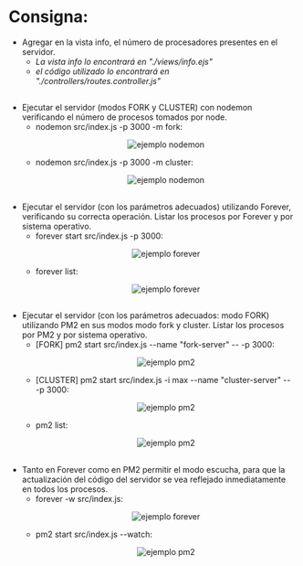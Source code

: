 # Consigna:

* Agregar en la vista info, el número de procesadores presentes en el servidor.
  - _La vista info lo encontrará en "./views/info.ejs"_
  - _el código utilizado lo encontrará en "./controllers/routes.controller.js"_
##

* Ejecutar el servidor (modos FORK y CLUSTER) con nodemon verificando el número de procesos tomados por node.
  - nodemon src/index.js -p 3000 -m fork: <p align="center"><img src="https://firebasestorage.googleapis.com/v0/b/backend-clases.appspot.com/o/nodemon-fork.PNG?alt=media&token=846ade35-f957-41f7-8a3f-e56b17644ce0" alt="ejemplo nodemon"/></p>
  - nodemon src/index.js -p 3000 -m cluster: <p align="center"><img src="https://firebasestorage.googleapis.com/v0/b/backend-clases.appspot.com/o/nodemon-cluster.PNG?alt=media&token=8312f0a1-5802-482b-b5f7-7043d5299a20" alt="ejemplo nodemon"/></p>
##

* Ejecutar el servidor (con los parámetros adecuados) utilizando Forever, verificando su correcta operación. Listar los procesos por Forever y por sistema operativo.
  - forever start src/index.js -p 3000: <p align="center"><img src="https://firebasestorage.googleapis.com/v0/b/backend-clases.appspot.com/o/forever-start.PNG?alt=media&token=458f91de-3c58-4df4-8aac-8a9389e593db" alt="ejemplo forever"/></p>
  - forever list: <p align="center"><img src="https://firebasestorage.googleapis.com/v0/b/backend-clases.appspot.com/o/forever-list.PNG?alt=media&token=ddbf3a27-99b1-4b90-8fc9-8c6bb968c435" alt="ejemplo forever"/></p>
##

* Ejecutar el servidor (con los parámetros adecuados: modo FORK) utilizando PM2 en sus modos modo fork y cluster. Listar los procesos por PM2 y por sistema operativo.
  - [FORK] pm2 start src/index.js --name "fork-server" -- -p 3000: <p align="center"><img src="https://firebasestorage.googleapis.com/v0/b/backend-clases.appspot.com/o/pm2-start-fork.PNG?alt=media&token=c5b15f8f-0238-480f-b555-7b759a997b0d" alt="ejemplo pm2"/></p>
  - [CLUSTER] pm2 start src/index.js -i max --name "cluster-server" -- -p 3000: <p align="center"><img src="https://firebasestorage.googleapis.com/v0/b/backend-clases.appspot.com/o/pm2-start-cluster.PNG?alt=media&token=5fc892ba-6ff5-4c5d-8d2e-c304e5dab6f4" alt="ejemplo pm2"/></p>
  - pm2 list: <p align="center"><img src="https://firebasestorage.googleapis.com/v0/b/backend-clases.appspot.com/o/pm2-list.PNG?alt=media&token=208bee02-5299-42e9-838a-6e6408ed4128" alt="ejemplo pm2"/></p>
##

* Tanto en Forever como en PM2 permitir el modo escucha, para que la actualización del código del servidor se vea reflejado inmediatamente en todos los procesos.
  - forever -w src/index.js: <p align="center"><img src="https://firebasestorage.googleapis.com/v0/b/backend-clases.appspot.com/o/forever-watch.PNG?alt=media&token=84187449-a455-422b-b775-17d1baa05ee4" alt="ejemplo forever"/></p>
  - pm2 start src/index.js --watch: <p align="center"><img src="https://firebasestorage.googleapis.com/v0/b/backend-clases.appspot.com/o/pm2-watch.PNG?alt=media&token=22c684e0-e939-4c1a-a0e3-6b7d33300a0a" alt="ejemplo pm2"/></p>